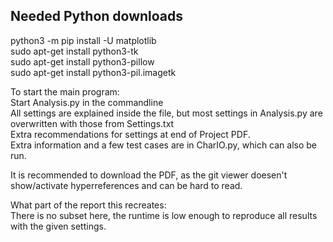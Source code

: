 ## Needed Python downloads
python3 -m pip install -U matplotlib  
sudo apt-get install python3-tk  
sudo apt-get install python3-pillow  
sudo apt-get install python3-pil.imagetk  

To start the main program:  
Start Analysis.py in the commandline  
All settings are explained inside the file, but most settings in Analysis.py are overwritten with those from Settings.txt    
Extra recommendations for settings at end of Project PDF.    
Extra information and a few test cases are in CharIO.py, which can also be run.  

It is recommended to download the PDF, as the git viewer doesen't show/activate hyperreferences and can be hard to read. 

What part of the report this recreates:  
There is no subset here, the runtime is low enough to reproduce all results with the given settings.
